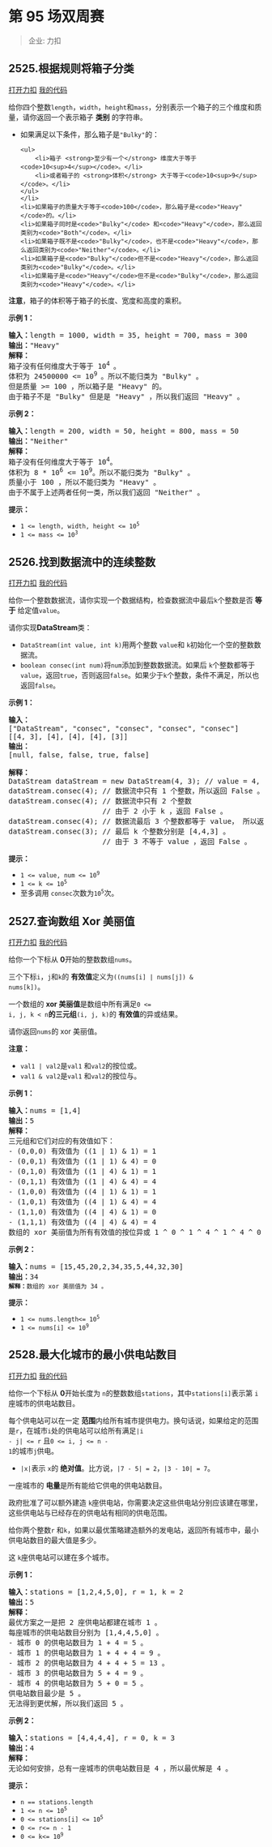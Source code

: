 # 第 95 场双周赛

> 企业: 力扣

## 2525.根据规则将箱子分类

[打开力扣](https://leetcode.cn/problems/categorize-box-according-to-criteria) [我的代码](2525.categorize_box_according_to_criteria.py)

给你四个整数<code>length</code>，<code>width</code>，<code>height</code>和<code>mass</code>，分别表示一个箱子的三个维度和质量，请你返回一个表示箱子 <strong>类别</strong> 的字符串。

<ul>
	<li>如果满足以下条件，那么箱子是<code>"Bulky"</code>的：

	<ul>
		<li>箱子 <strong>至少有一个</strong> 维度大于等于 <code>10<sup>4</sup></code>。</li>
		<li>或者箱子的 <strong>体积</strong> 大于等于<code>10<sup>9</sup></code>。</li>
	</ul>
	</li>
	<li>如果箱子的质量大于等于<code>100</code>，那么箱子是<code>"Heavy"</code>的。</li>
	<li>如果箱子同时是<code>"Bulky"</code> 和<code>"Heavy"</code>，那么返回类别为<code>"Both"</code>。</li>
	<li>如果箱子既不是<code>"Bulky"</code>，也不是<code>"Heavy"</code>，那么返回类别为<code>"Neither"</code>。</li>
	<li>如果箱子是<code>"Bulky"</code>但不是<code>"Heavy"</code>，那么返回类别为<code>"Bulky"</code>。</li>
	<li>如果箱子是<code>"Heavy"</code>但不是<code>"Bulky"</code>，那么返回类别为<code>"Heavy"</code>。</li>
</ul>

<strong>注意</strong>，箱子的体积等于箱子的长度、宽度和高度的乘积。



<strong>示例 1：</strong>

<pre>
<b>输入：</b>length = 1000, width = 35, height = 700, mass = 300
<b>输出：</b>"Heavy"
<b>解释：</b>
箱子没有任何维度大于等于 10<sup>4 </sup>。
体积为 24500000 <= 10<sup>9 </sup>。所以不能归类为 "Bulky" 。
但是质量 >= 100 ，所以箱子是 "Heavy" 的。
由于箱子不是 "Bulky" 但是是 "Heavy" ，所以我们返回 "Heavy" 。</pre>

<strong>示例 2：</strong>

<pre>
<b>输入：</b>length = 200, width = 50, height = 800, mass = 50
<b>输出：</b>"Neither"
<b>解释：</b>
箱子没有任何维度大于等于 10<sup>4</sup>。
体积为 8 * 10<sup>6</sup> <= 10<sup>9</sup>。所以不能归类为 "Bulky" 。
质量小于 100 ，所以不能归类为 "Heavy" 。
由于不属于上述两者任何一类，所以我们返回 "Neither" 。</pre>



<strong>提示：</strong>

<ul>
	<li><code>1 <= length, width, height <= 10<sup>5</sup></code></li>
	<li><code>1 <= mass <= 10<sup>3</sup></code></li>
</ul>

## 2526.找到数据流中的连续整数

[打开力扣](https://leetcode.cn/problems/find-consecutive-integers-from-a-data-stream) [我的代码](2526.find_consecutive_integers_from_a_data_stream.py)

给你一个整数数据流，请你实现一个数据结构，检查数据流中最后<code>k</code>个整数是否 <strong>等于</strong> 给定值<code>value</code>。

请你实现<strong>DataStream</strong>类：

<ul>
	<li><code>DataStream(int value, int k)</code>用两个整数 <code>value</code>和 <code>k</code>初始化一个空的整数数据流。</li>
	<li><code>boolean consec(int num)</code>将<code>num</code>添加到整数数据流。如果后 <code>k</code>个整数都等于<code>value</code>，返回<code>true</code>，否则返回<code>false</code>。如果少于<code>k</code>个整数，条件不满足，所以也返回<code>false</code>。</li>
</ul>



<strong>示例 1：</strong>

<pre>
<strong>输入：</strong>
["DataStream", "consec", "consec", "consec", "consec"]
[[4, 3], [4], [4], [4], [3]]
<strong>输出：</strong>
[null, false, false, true, false]

<strong>解释：</strong>
DataStream dataStream = new DataStream(4, 3); // value = 4, k = 3
dataStream.consec(4); // 数据流中只有 1 个整数，所以返回 False 。
dataStream.consec(4); // 数据流中只有 2 个整数
                      // 由于 2 小于 k ，返回 False 。
dataStream.consec(4); // 数据流最后 3 个整数都等于 value， 所以返回 True 。
dataStream.consec(3); // 最后 k 个整数分别是 [4,4,3] 。
                      // 由于 3 不等于 value ，返回 False 。
</pre>



<strong>提示：</strong>

<ul>
	<li><code>1 <= value, num <= 10<sup>9</sup></code></li>
	<li><code>1 <= k <= 10<sup>5</sup></code></li>
	<li>至多调用 <code>consec</code>次数为<code>10<sup>5</sup></code>次。</li>
</ul>

## 2527.查询数组 Xor 美丽值

[打开力扣](https://leetcode.cn/problems/find-xor-beauty-of-array) [我的代码](2527.find_xor_beauty_of_array.py)

给你一个下标从 <strong>0</strong>开始的整数数组<code>nums</code>。

三个下标<code>i</code>，<code>j</code>和<code>k</code>的 <strong>有效值</strong>定义为<code>((nums[i] | nums[j]) &amp; nums[k])</code>。

一个数组的 <strong>xor 美丽值</strong>是数组中所有满足<code>0 <= i, j, k < n</code><strong>的三元组</strong><code>(i, j, k)</code>的 <strong>有效值</strong>的异或结果。

请你返回<code>nums</code>的 xor 美丽值。

<b>注意：</b>

<ul>
	<li><code>val1 | val2</code>是<code>val1</code> 和<code>val2</code>的按位或。</li>
	<li><code>val1 &amp; val2</code>是<code>val1</code> 和<code>val2</code>的按位与。</li>
</ul>



<strong>示例 1：</strong>

<pre>
<b>输入：</b>nums = [1,4]
<b>输出：</b>5
<b>解释：</b>
三元组和它们对应的有效值如下：
- (0,0,0) 有效值为 ((1 | 1) &amp; 1) = 1
- (0,0,1) 有效值为 ((1 | 1) &amp; 4) = 0
- (0,1,0) 有效值为 ((1 | 4) &amp; 1) = 1
- (0,1,1) 有效值为 ((1 | 4) &amp; 4) = 4
- (1,0,0) 有效值为 ((4 | 1) &amp; 1) = 1
- (1,0,1) 有效值为 ((4 | 1) &amp; 4) = 4
- (1,1,0) 有效值为 ((4 | 4) &amp; 1) = 0
- (1,1,1) 有效值为 ((4 | 4) &amp; 4) = 4
数组的 xor 美丽值为所有有效值的按位异或 1 ^ 0 ^ 1 ^ 4 ^ 1 ^ 4 ^ 0 ^ 4 = 5 。</pre>

<strong>示例 2：</strong>

<pre>
<b>输入：</b>nums = [15,45,20,2,34,35,5,44,32,30]
<b>输出：</b>34
<code><span style=""><b>解释：</b>数组的 xor 美丽值为</span> 34 。</code>
</pre>



<strong>提示：</strong>

<ul>
	<li><code>1 <= nums.length<= 10<sup>5</sup></code></li>
	<li><code>1 <= nums[i] <= 10<sup>9</sup></code></li>
</ul>

## 2528.最大化城市的最小供电站数目

[打开力扣](https://leetcode.cn/problems/maximize-the-minimum-powered-city) [我的代码](2528.maximize_the_minimum_powered_city.py)

给你一个下标从 <strong>0</strong>开始长度为 <code>n</code>的整数数组<code>stations</code>，其中<code>stations[i]</code>表示第 <code>i</code>座城市的供电站数目。

每个供电站可以在一定 <strong>范围</strong>内给所有城市提供电力。换句话说，如果给定的范围是<code>r</code>，在城市<code>i</code>处的供电站可以给所有满足<code>|i - j| <= r</code> 且<code>0 <= i, j <= n - 1</code>的城市<code>j</code>供电。

<ul>
	<li><code>|x|</code>表示 <code>x</code>的 <strong>绝对值</strong>。比方说，<code>|7 - 5| = 2</code>，<code>|3 - 10| = 7</code>。</li>
</ul>

一座城市的 <strong>电量</strong>是所有能给它供电的供电站数目。

政府批准了可以额外建造 <code>k</code>座供电站，你需要决定这些供电站分别应该建在哪里，这些供电站与已经存在的供电站有相同的供电范围。

给你两个整数<code>r</code> 和<code>k</code>，如果以最优策略建造额外的发电站，返回所有城市中，最小供电站数目的最大值是多少。

这 <code>k</code>座供电站可以建在多个城市。



<strong>示例 1：</strong>

<pre>
<b>输入：</b>stations = [1,2,4,5,0], r = 1, k = 2
<b>输出：</b>5
<b>解释：</b>
最优方案之一是把 2 座供电站都建在城市 1 。
每座城市的供电站数目分别为 [1,4,4,5,0] 。
- 城市 0 的供电站数目为 1 + 4 = 5 。
- 城市 1 的供电站数目为 1 + 4 + 4 = 9 。
- 城市 2 的供电站数目为 4 + 4 + 5 = 13 。
- 城市 3 的供电站数目为 5 + 4 = 9 。
- 城市 4 的供电站数目为 5 + 0 = 5 。
供电站数目最少是 5 。
无法得到更优解，所以我们返回 5 。
</pre>

<strong>示例 2：</strong>

<pre>
<b>输入：</b>stations = [4,4,4,4], r = 0, k = 3
<b>输出：</b>4
<b>解释：</b>
无论如何安排，总有一座城市的供电站数目是 4 ，所以最优解是 4 。
</pre>



<strong>提示：</strong>

<ul>
	<li><code>n == stations.length</code></li>
	<li><code>1 <= n <= 10<sup>5</sup></code></li>
	<li><code>0 <= stations[i] <= 10<sup>5</sup></code></li>
	<li><code>0 <= r<= n - 1</code></li>
	<li><code>0 <= k<= 10<sup>9</sup></code></li>
</ul>
